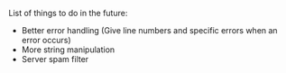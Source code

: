 List of things to do in the future:

* Better error handling (Give line numbers and specific errors when an error occurs)
* More string manipulation
* Server spam filter
